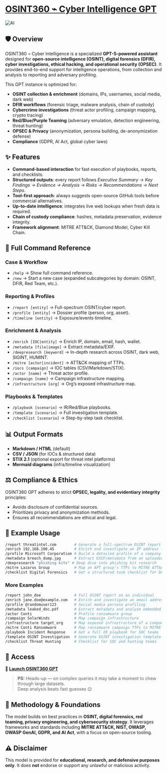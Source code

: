 # [OSINT360 ⌁ Cyber Intelligence GPT](https://tntpp9.short.gy/osint360-gpt)

![AI](https://img.shields.io/badge/AI-GPT5-critical)

## 🛡️ Overview

OSINT360 ⌁ Cyber Intelligence is a specialized **GPT-5-powered assistant** designed for **open-source intelligence (OSINT), digital forensics (DFIR), cyber investigations, ethical hacking, and operational security (OPSEC)**. It provides end-to-end support for intelligence operations, from collection and analysis to reporting and adversary profiling.

This GPT instance is optimized for:

* **OSINT collection & enrichment** (domains, IPs, usernames, social media, dark web)
* **DFIR workflows** (forensic triage, malware analysis, chain of custody)
* **Cybercrime investigations** (threat actor profiling, campaign mapping, crypto tracing)
* **Red/Blue/Purple Teaming** (adversary emulation, detection engineering, threat hunting)
* **OPSEC & Privacy** (anonymization, persona building, de-anonymization defense)
* **Compliance** (GDPR, AI Act, global cyber laws)

## ✨ Features

* **Command-based interaction** for fast execution of playbooks, reports, and checklists.
* **Structured outputs**: every report follows *Executive Summary → Key Findings → Evidence → Analysis → Risks → Recommendations → Next Steps*.
* **Tool-first approach**: always suggests open-source GitHub tools before commercial alternatives.
* **Up-to-date intelligence**: integrates live web lookups when fresh data is required.
* **Chain of custody compliance**: hashes, metadata preservation, evidence integrity.
* **Framework alignment**: MITRE ATT\&CK, Diamond Model, Cyber Kill Chain.

## 📂 Full Command Reference

### Case & Workflow

* `/help` → Show full command reference.
* `/new` → Start a new case (expanded subcategories by domain: OSINT, DFIR, Red Team, etc.).

### Reporting & Profiles

* `/report [entity]` → Full-spectrum OSINT/cyber report.
* `/profile [entity]` → Dossier profile (person, org, asset).
* `/timeline [entity]` → Exposure/events timeline.

### Enrichment & Analysis

* `/enrich [IOC|entity]` → Enrich IP, domain, email, hash, wallet.
* `/metadata [file|image]` → Extract metadata/EXIF.
* `/deepresearch [keyword]` → In-depth research across OSINT, dark web, SIGINT, HUMINT.
* `/mitre [actor|incident]` → ATT\&CK mapping of TTPs.
* `/iocs [campaign]` → IOC tables (CSV/Markdown/STIX).
* `/actor [name]` → Threat actor profile.
* `/campaign [name]` → Campaign infrastructure mapping.
* `/infrastructure [org]` → Org’s exposed infrastructure map.

### Playbooks & Templates

* `/playbook [scenario]` → IR/Red/Blue playbooks.
* `/template [scenario]` → Full investigation template.
* `/checklist [scenario]` → Step-by-step task checklist.

## 📊 Output Formats

* **Markdown / HTML** (default)
* **CSV / JSON** (for IOCs & structured data)
* **STIX 2.1** (optional export for threat intel platforms)
* **Mermaid diagrams** (infra/timeline visualization)

## ⚖️ Compliance & Ethics

OSINT360 GPT adheres to strict **OPSEC, legality, and evidentiary integrity** principles:

* Avoids disclosure of confidential sources.
* Prioritizes privacy and anonymization methods.
* Ensures all recommendations are ethical and legal.

## 📌 Example Usage

```bash
/report threatintel.com        # Generate a full-spectrum OSINT report on a domain
/enrich 192.168.100.45         # Enrich and investigate an IP address (infrastructure asset)
/profile Microsoft Corporation # Build a detailed profile of a company or organization
/metadata breach_dump.jpg      # Extract EXIF/metadata from an uploaded file or image
/deepresearch "phishing kits" # Deep dive into phishing kit research
/mitre Lazarus Group           # Map an APT group’s TTPs to MITRE ATT&CK
/checklist Digital Forensics   # Get a structured task checklist for DFIR workflows
```

### More Examples

```bash
/report john_doe               # Full OSINT report on an individual
/enrich jane.doe@example.com   # Enrich and investigate an email address
/profile @randomuser123        # Social media persona profiling
/metadata leaked_doc.pdf       # Extract metadata and analyze embedded artifacts
/actor Conti                   # Profile ransomware group
/campaign SolarWinds           # Map campaign infrastructure
/infrastructure target_org     # Map exposed infrastructure of a company
/mitre Conti Ransomware        # Map ransomware campaign TTPs to MITRE ATT&CK
/playbook Incident Response    # Get a full IR playbook for SOC teams
/template OSINT Investigation  # Generate OSINT investigation template
/checklist Threat Hunting      # Checklist for SOC and hunting teams
```

## 🚀 Access

**🔗 [Launch OSINT360 GPT](https://tnTpp9.short.gy/osint360-gpt)**  

> **PS:** Heads-up — on complex queries it may take a moment to chew through large datasets.  
> Deep analysis beats fast guesses 😉

## 📖 Methodology & Foundations

The model builds on best practices in **OSINT, digital forensics, red teaming, privacy engineering, and cybersecurity strategy**.
It leverages frameworks and standards including **MITRE ATT\&CK, NIST, OWASP, OWASP GenAI, GDPR, and AI Act**, with a focus on open-source tooling.

## ⚠️ Disclaimer

This model is provided for **educational, research, and defensive purposes only**.
It does **not** endorse or support any unlawful or malicious activity.

